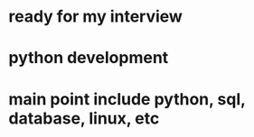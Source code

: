 # ready for my interview
# python development
# main point include python, sql, database, linux, etc
